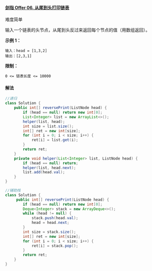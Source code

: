 #### [剑指 Offer 06. 从尾到头打印链表](https://leetcode-cn.com/problems/cong-wei-dao-tou-da-yin-lian-biao-lcof/)

难度简单

输入一个链表的头节点，从尾到头反过来返回每个节点的值（用数组返回）。

 

**示例 1：**

```
输入：head = [1,3,2]
输出：[2,3,1]
```

 

**限制：**

```
0 <= 链表长度 <= 10000
```

#### 解法

```java
//递归
class Solution {
    public int[] reversePrint(ListNode head) {
        if (head == null) return new int[0]; 
        List<Integer> list = new ArrayList<>();
        helper(list, head);
        int size = list.size();
        int[] ret = new int[size];        
        for (int i = 0; i < size; i++) {
            ret[i] = list.get(i);
        }
        return ret;
    }
    private void helper(List<Integer> list, ListNode head) {
        if (head == null) return;
        helper(list, head.next);
        list.add(head.val);
    }  
}

//辅助栈
class Solution {
     public int[] reversePrint(ListNode head) {
        if (head == null) return new int[0]; 
        Deque<Integer> stack = new ArrayDeque<>();
        while (head != null) {
            stack.push(head.val);
            head = head.next;
        }
        int size = stack.size();
        int[] ret = new int[size];        
        for (int i = 0; i < size; i++) {
            ret[i] = stack.pop();
        }
        return ret;
    }
}
```

